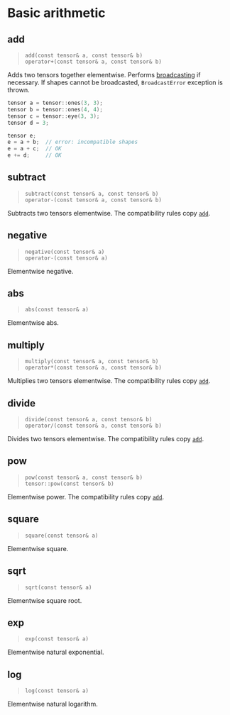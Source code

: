 # Basic arithmetic

## add

> `add(const tensor& a, const tensor& b)` \
> `operator+(const tensor& a, const tensor& b)` 

Adds two tensors together elementwise. 
Performs [broadcasting](https://numpy.org/doc/stable/user/basics.broadcasting.html) if necessary.
If shapes cannot be broadcasted, `BroadcastError` exception is thrown.

```cpp
tensor a = tensor::ones(3, 3);
tensor b = tensor::ones(4, 4);
tensor c = tensor::eye(3, 3);
tensor d = 3;

tensor e; 
e = a + b;  // error: incompatible shapes
e = a + c;  // OK
e += d;     // OK
```

## subtract

> `subtract(const tensor& a, const tensor& b)` \
> `operator-(const tensor& a, const tensor& b)`

Subtracts two tensors elementwise. The compatibility rules copy [`add`](#add).

## negative

> `negative(const tensor& a)` \
> `operator-(const tensor& a)`

Elementwise negative.

## abs

> `abs(const tensor& a)`

Elementwise abs.

## multiply

> `multiply(const tensor& a, const tensor& b)` \
> `operator*(const tensor& a, const tensor& b)`

Multiplies two tensors elementwise. The compatibility rules copy [`add`](#add).

## divide

> `divide(const tensor& a, const tensor& b)` \
> `operator/(const tensor& a, const tensor& b)`

Divides two tensors elementwise. The compatibility rules copy [`add`](#add).

## pow

> `pow(const tensor& a, const tensor& b)` \
> `tensor::pow(const tensor& b)`

Elementwise power. The compatibility rules copy [`add`](#add).

## square

> `square(const tensor& a)` 

Elementwise square.

## sqrt

> `sqrt(const tensor& a)` 

Elementwise square root.

## exp

> `exp(const tensor& a)` 

Elementwise natural exponential.

## log

> `log(const tensor& a)` 

Elementwise natural logarithm.
